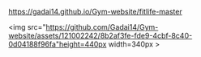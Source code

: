 https://gadai14.github.io/Gym-website/fitlife-master

<img src="https://github.com/Gadai14/Gym-website/assets/121002242/8b2af3fe-fde9-4cbf-8c40-0d04188f96fa"height=440px width=340px >
